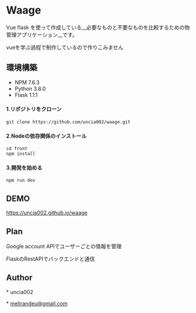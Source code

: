 

# Waage

Vue flask を使って作成している__必要なものと不要なものを比較するための物管理アプリケーション__です。

vueを学ぶ過程で制作しているので作りこみません



## 環境構築
- NPM 7.6.3 
- Python 3.8.0
- Flask 1.1.1

#### 1.リポジトリをクローン
```
git clone https://github.com/uncia002/waage.git
```
#### 2.Nodeの依存関係のインストール
```
cd front
npm install
```
#### 3.開発を始める
```
npm run dev
```
## DEMO

https://uncia002.github.io/waage



## Plan

Google account APIでユーザーごとの情報を管理

FlaskのRestAPIでバックエンドと通信

## Author

\* uncia002

\* melirandeu@gmail.com



